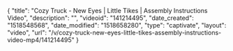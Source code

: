 {
    "title": "Cozy Truck - New Eyes | Little Tikes | Assembly Instructions Video",
    "description": "",
    "videoid": "141214495",
    "date_created": "1518548568",
    "date_modified": "1518658280",
    "type": "captivate",
    "layout": "video",
    "url": "\/v\/cozy-truck-new-eyes-little-tikes-assembly-instructions-video-mp4\/141214495"
}